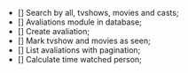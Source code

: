 - [] Search by all, tvshows, movies and casts;
- [] Avaliations module in database;
- [] Create avaliation;
- [] Mark tvshow and movies as seen;
- [] List avaliations with pagination;
- [] Calculate time watched person;
